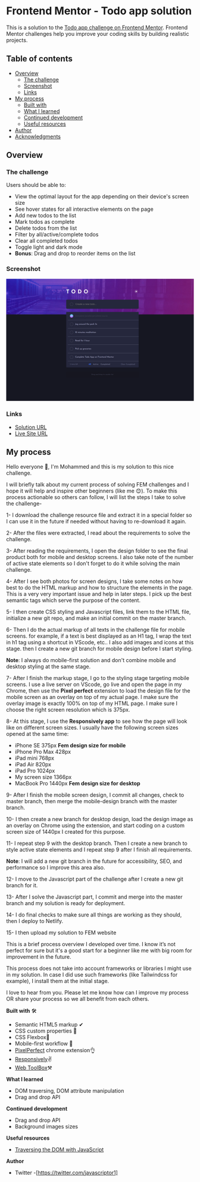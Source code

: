 # Frontend Mentor - Todo app solution

This is a solution to the [Todo app challenge on Frontend Mentor](https://www.frontendmentor.io/challenges/todo-app-Su1_KokOW). Frontend Mentor challenges help you improve your coding skills by building realistic projects.

## Table of contents

- [Overview](#overview)
  - [The challenge](#the-challenge)
  - [Screenshot](#screenshot)
  - [Links](#links)
- [My process](#my-process)
  - [Built with](#built-with)
  - [What I learned](#what-i-learned)
  - [Continued development](#continued-development)
  - [Useful resources](#useful-resources)
- [Author](#author)
- [Acknowledgments](#acknowledgments)

## Overview

### The challenge

Users should be able to:

- View the optimal layout for the app depending on their device's screen size
- See hover states for all interactive elements on the page
- Add new todos to the list
- Mark todos as complete
- Delete todos from the list
- Filter by all/active/complete todos
- Clear all completed todos
- Toggle light and dark mode
- **Bonus**: Drag and drop to reorder items on the list

### Screenshot

![](design/screenshot.png)

### Links

- [Solution URL](https://github.com/javascriptor1/todo-app-main)
- [Live Site URL](https://toodoo-appplication.netlify.app/)

## My process

Hello everyone 👋, I'm Mohammed and this is my solution to this nice challenge.

I will briefly talk about my current process of solving FEM challenges and I hope it will help and inspire other beginners (like me 😊). To make this process actionable so others can follow, I will list the steps I take to solve the challenge-

1- I download the challenge resource file and extract it in a special folder so I can use it in the future if needed without having to re-download it again.

2- After the files were extracted, I read about the requirements to solve the challenge.

3- After reading the requirements, I open the design folder to see the final product both for mobile and desktop screens. I also take note of the number of active state elements so I don't forget to do it while solving the main challenge.

4- After I see both photos for screen designs, I take some notes on how best to do the HTML markup and how to structure the elements in the page. This is a very very important issue and help in later steps. I pick up the best semantic tags which serve the purpose of the content.

5- I then create CSS styling and Javascript files, link them to the HTML file, initialize a new git repo, and make an initial commit on the master branch.

6- Then I do the actual markup of all texts in the challenge file for mobile screens. for example, if a text is best displayed as an H1 tag, I wrap the text in h1 tag using a shortcut in VScode, etc.. I also add images and icons at this stage. then I create a new git branch for mobile design before I start styling.

**Note**: I always do mobile-first solution and don't combine mobile and desktop styling at the same stage.

7- After I finish the markup stage, I go to the styling stage targeting mobile screens. I use a live server on VScode, go live and open the page in my Chrome, then use the **Pixel perfect** extension to load the design file for the mobile screen as an overlay on top of my actual page. I make sure the overlay image is exactly 100% on top of my HTML page. I make sure I choose the right screen resolution which is 375px.

8- At this stage, I use the **Responsively app** to see how the page will look like on different screen sizes. I usually have the following screen sizes opened at the same time:

- iPhone SE 375px **Fem design size for mobile**
- iPhone Pro Max 428px
- iPad mini 768px
- iPad Air 820px
- iPad Pro 1024px
- My screen size 1366px
- MacBook Pro 1440px **Fem design size for desktop**

9- After I finish the mobile screen design, I commit all changes, check to master branch, then merge the mobile-design branch with the master branch.

10- I then create a new branch for desktop design, load the design image as an overlay on Chrome using the extension, and start coding on a custom screen size of 1440px I created for this purpose.

11- I repeat step 9 with the desktop branch. Then I create a new branch to style active state elements and I repeat step 9 after I finish all requirements.

**Note**: I will add a new git branch in the future for accessibility, SEO, and performance so I improve this area also.

12- I move to the Javascript part of the challenge after I create a new git branch for it.

13- After I solve the Javascript part, I commit and merge into the master branch and my solution is ready for deployment.

14- I do final checks to make sure all things are working as they should, then I deploy to Netlify.

15- I then upload my solution to FEM website

This is a brief process overview I developed over time. I know it’s not perfect for sure but it's a good start for a beginner like me with big room for improvement in the future.

This process does not take into account frameworks or libraries I might use in my solution. In case I did use such frameworks (like Tailwindcss for example), I install them at the initial stage.

I love to hear from you. Please let me know how can I improve my process OR share your process so we all benefit from each others.

**Built with** 🛠

- Semantic HTML5 markup ✔
- CSS custom properties 🎨
- CSS Flexbox🎁
- Mobile-first workflow 📱
- [PixelPerfect](https://www.welldonecode.com/perfectpixel/) chrome extension👌
- [Responsively](https://responsively.app/)✌
- [Web ToolBox](https://web-toolbox.dev/en/tools/image-compare-slider)⚒

**What I learned**

- DOM traversing, DOM attribute manipulation
- Drag and drop API

**Continued development**

- Drag and drop API
- Background images sizes

**Useful resources**

- [Traversing the DOM with JavaScript](https://zellwk.com/blog/dom-traversals/)

**Author**

- Twitter -[https://twitter.com/javascriptor1]
